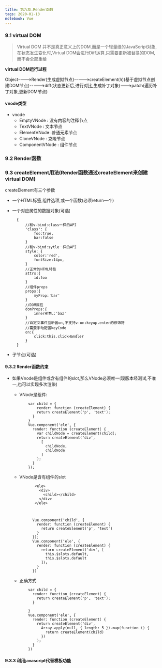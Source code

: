 ```yaml
---
title: 第九章.Render函数
tags: 2020-01-13
notebook: Vue
---
```


### 9.1 virtual DOM

>Virtual DOM 并不是真正意义上的DOM,而是一个轻量级的JavaScript对象,在状态发生变化时,Virtual DOM会进行Diff运算,只需要更新被替换的DOM,而不会全部重绘

**virtual DOM运行过程**

Object---->Render(生成虚拟节点)----->createElement(h)(基于虚拟节点创建DOM节点)----->diff(状态更新后,进行对比,生成补丁对象)--->patch(遍历补丁对象,更新DOM节点)


#### vnode类型

* vnode
  * EmptyVNode : 没有内容的注释节点
  * TextVNode : 文本节点
  * ElementVNode :普通元素节点
  * CloneVNode  : 克隆节点
  * ComponentVNode : 组件节点

### 9.2 Render函数

### 9.3 createElement用法(Render函数通过createElement来创建virtual DOM)

createElement有三个参数

* 一个HTML标签,组件选项,或一个函数(必须return一个)
* 一个对应属性的数据对象(可选)
		
 		{
			//和v-bind:class一样的API
			'class': {
				foo:true,
				bar:false
			}
			//和v-bind:sytle一样的API
			style: {
				color:'red',
				fontSize:14px,
			}
			//正常的HTML特性
			attrs:{
				id:foo
			}
			//组件props
			props:{
				myProp:'bar'
			}
			//DOM属性
			domProps:{
				innerHTML:'baz'
			}
			//自定义事件监听器on,不支持v-on:keyup.enter的修饰符
			//需要手动配置keyCode
			on:{
				click:this.clickHandler
			}
		} 	
    	
* 子节点(可选)

#### 9.3.2 Render函数约束

* 如果Vnode是组件或含有组件的slot,那么VNode必须唯一(现版本经测试,不唯一,也可以实现多次渲染)
  * VNode是组件:

			var child = {
	  			render: function (createElement) {
			    return createElement('p', 'text');
			  }
			}
			Vue.component('ele', {
			  render: function (createElement) {
			    var childNode = createElement(child);
			    return createElement('div',
			      [
			        childNode,
			        childNode
			      ]
			    );
			  }
			});

  * VNode是含有组件的slot

		       <ele>
		         <div>
		           <child></child>
		         </div>
		       </ele>



		      Vue.component('child', {
		        render: function (createElement) {
		          return createElement('p', 'text')
		        }
		      });
		      Vue.component('ele', {
		        render: function (createElement) {
		          return createElement('div', [
		            this.$slots.default,
		            this.$slots.default
		          ]);
		        }
		      })
  * 正确方式

	       	var child = {
	          render: function (createElement) {
	            return createElement('p', 'text');
	          }
	
	        }
	        Vue.component('ele', {
	          render: function (createElement) {
	            return createElement('div',
	              Array.apply(null, { length: 5 }).map(function () {
	                return createElement(child)
	              })
	            );
	          }
	        })

#### 9.3.3 利用javascript代替模板功能

  
  